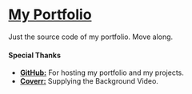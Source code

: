 # [My Portfolio](https://bennyluk.github.io)

Just the source code of my portfolio. Move along.

#### Special Thanks
- **[GitHub:](https://github.com/)** For hosting my portfolio and my projects.
- **[Coverr:](http://www.coverr.co/)** Supplying the Background Video.

